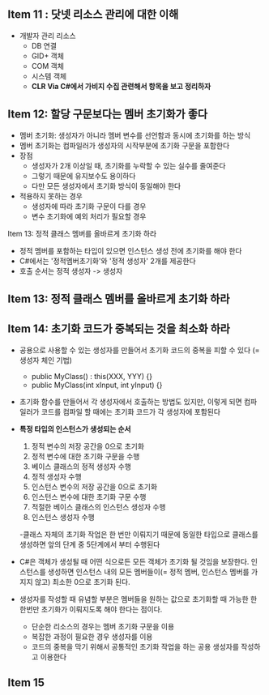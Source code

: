 ## Item 11 : 닷넷 리소스 관리에 대한 이해
- 개발자 관리 리소스
   - DB 연결
   - GID+ 객체
   - COM 객체
   - 시스템 객체
   - __CLR Via C#에서 가비지 수집 관련해서 항목을 보고 정리하자__

## Item 12: 할당 구문보다는 멤버 초기화가 좋다
- 멤버 초기화: 생성자가 아니라 멤버 변수를 선언함과 동시에 초기화를 하는 방식
- 멤버 초기화는 컴파일러가 생성자의 시작부분에 초기화 구문을 포함한다
- 장점
   - 생성자가 2개 이상일 때, 초기화를 누락할 수 있는 실수를 줄여준다
   - 그렇기 때문에 유지보수도 용이하다
   - 다만 모든 생성자에서 초기화 방식이 동일해야 한다
- 적용하지 못하는 경우
   - 생성자에 따라 초기화 구문이 다를 경우
   - 변수 초기화에 예외 처리가 필요할 경우

Item 13: 정적 클래스 멤버를 올바르게 초기화 하라
- 정적 멤버를 포함하는 타입이 있으면 인스턴스 생성 전에 초기화를 해야 한다
- C#에서는 '정적멤버초기화'와 '정적 생성자' 2개를 제공한다
- 호출 순서는 정적 생성자 -> 생성자

## Item 13: 정적 클래스 멤버를 올바르게 초기화 하라

## Item 14: 초기화 코드가 중복되는 것을 최소화 하라
- 공용으로 사용할 수 있는 생성자를 만들어서 초기화 코드의 중복을 피할 수 있다 (= 생성자 체인 기법)
   - public MyClass() : this(XXX, YYY) {}
   - public MyClass(int xInput, int yInput) {}

- 초기화 함수를 만들어서 각 생성자에서 호출하는 방법도 있지만, 이렇게 되면 컴파일러가 코드를 컴파일 할 때에는 초기화 코드가 각 생성자에 포함된다
- **특정 타입의 인스턴스가 생성되는 순서**
   1. 정적 변수의 저장 공간을 0으로 초기화
   2. 정적 변수에 대한 초기화 구문을 수행
   3. 베이스 클래스의 정적 생성자 수행
   4. 정적 생성자 수행
   5. 인스턴스 변수의 저장 공간을 0으로 초기화
   6. 인스턴스 변수에 대한 초기화 구문 수행
   7. 적절한 베이스 클래스의 인스턴스 생성자 수행
   8. 인스턴스 생성자 수행

   -클래스 자체의 초기화 작업은 한 번만 이뤄지기 때문에 동일한 타입으로 클래스를 생성하면 앞의 단계 중 5단계에서 부터 수행된다

- C#은 객체가 생성될 때 어떤 식으로든 모든 객체가 초기화 될 것임을 보장한다. 인스턴스를 생성하면 인스턴스 내의 모든 멤버들이(= 정적 멤버, 인스턴스 멤버를 가지지 않고) 최소한 0으로 초기화 된다. 
- 생성자를 작성할 때 유념할 부분은 멤버들을 원하는 값으로 초기화할 때 가능한 한 한번만 초기화가 이뤄지도록 해야 한다는 점이다. 
   - 단순한 리소스의 경우는 멤버 초기화 구문을 이용
   - 복잡한 과정이 필요한 경우 생성자를 이용
   - 코드의 중복을 막기 위해서 공통적인 초기화 작업을 하는 공용 생성자를 작성하고 이용한다

## Item 15